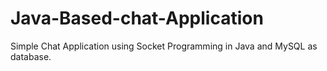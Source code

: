 # Java-Based-chat-Application
Simple Chat Application using Socket Programming in Java and MySQL as database.
